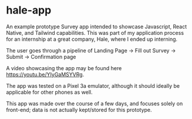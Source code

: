 # hale-app
An example prototype Survey app intended to showcase Javascript, React Native, and Tailwind capabilities.
This was part of my application process for an internship at a great company, Hale, where I ended up interning.

The user goes through a pipeline of Landing Page -> Fill out Survey -> Submit -> Confirmation page

A video showcasing the app may be found here https://youtu.be/YIyGaMSYVRg.

The app was tested on a Pixel 3a emulator, although it should ideally be applicable for other phones as well.

This app was made over the course of a few days, and focuses solely on front-end; data is not actually kept/stored for this prototype.
